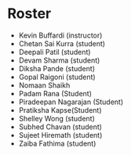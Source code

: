 # Roster

* Kevin Buffardi (instructor)
* Chetan Sai Kurra (student)
* Deepali Patil (student)
* Devam Sharma (student)
* Diksha Pande (student)
* Gopal Raigoni (student)
* Nomaan Shaikh
* Padam Rana (Student)
* Piradeepan Nagarajan (Student)
* Pratiksha Kapse(Student)
* Shelley Wong (student)
* Subhed Chavan (student)
* Sujeet Hiremath (student)
* Zaiba Fathima (student)
